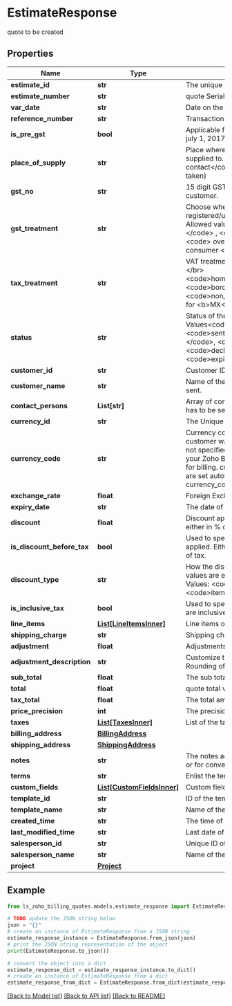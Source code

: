 # EstimateResponse

quote to be created

## Properties

Name | Type | Description | Notes
------------ | ------------- | ------------- | -------------
**estimate_id** | **str** | The  unique id of a particular quote | [optional] 
**estimate_number** | **str** | quote Serial number. | [optional] 
**var_date** | **str** | Date on the quote. | [optional] 
**reference_number** | **str** | Transaction reference number. | [optional] 
**is_pre_gst** | **bool** | Applicable for transactions that fall before july 1, 2017 | [optional] 
**place_of_supply** | **str** | Place where the goods/services are supplied to. (If not given, &lt;code&gt;place of contact&lt;/code&gt; given for the contact will be taken) | [optional] 
**gst_no** | **str** | 15 digit GST identification number of the customer. | [optional] 
**gst_treatment** | **str** | Choose whether the contact is GST registered/unregistered/consumer/overseas. Allowed values are &lt;code&gt; business_gst &lt;/code&gt; , &lt;code&gt; business_none &lt;/code&gt; , &lt;code&gt; overseas &lt;/code&gt; , &lt;code&gt; consumer &lt;/code&gt;. | [optional] 
**tax_treatment** | **str** | VAT treatment for the quote.Allowed Values:&lt;/br&gt;&lt;code&gt;home_country_mexico&lt;/code&gt;,&lt;code&gt;border_region_mexico&lt;/code&gt;,&lt;code&gt;non_mexico&lt;/code&gt; supported only for &lt;b&gt;MX&lt;/b&gt;. | [optional] 
**status** | **str** | Status of the quote. Allowed Values&lt;code&gt;draft&lt;/code&gt;, &lt;code&gt;sent&lt;/code&gt;,&lt;code&gt; invoiced &lt;/code&gt;, &lt;code&gt;accepted&lt;/code&gt;, &lt;code&gt;declined&lt;/code&gt; and &lt;code&gt;expired&lt;/code&gt; | [optional] 
**customer_id** | **str** | Customer ID on the quote. | [optional] 
**customer_name** | **str** | Name of the Customer to whom the quote is sent. | [optional] 
**contact_persons** | **List[str]** | Array of contact person(s) for whom quote has to be sent. | [optional] 
**currency_id** | **str** | The Unique ID of the customer | [optional] 
**currency_code** | **str** | Currency code of the currency in which the customer wants to pay. If currency_code is not specified here, the currency chosen in your Zoho Billing organization will be used for billing. currency_id and currency_symbol are set automatically in accordance to the currency_code. | [optional] 
**exchange_rate** | **float** | Foreign Exchange rate of the currency. | [optional] 
**expiry_date** | **str** | The date of expiration of the quotes | [optional] 
**discount** | **float** | Discount applied to the invoice. It can be either in % or in amount. e.g. 12.5% or 190. | [optional] 
**is_discount_before_tax** | **bool** | Used to specify how the discount has to applied. Either before or after the calculation of tax. | [optional] 
**discount_type** | **str** | How the discount is specified. Allowed values are entity_level or item_level.Allowed Values: &lt;code&gt;entity_level&lt;/code&gt; and &lt;code&gt;item_level&lt;/code&gt; | [optional] 
**is_inclusive_tax** | **bool** | Used to specify whether the line item rates are inclusive or exclusive of tax. | [optional] 
**line_items** | [**List[LineItemsInner]**](LineItemsInner.md) | Line items of an quote. | [optional] 
**shipping_charge** | **str** | Shipping charges applied to the invoice. | [optional] 
**adjustment** | **float** | Adjustments made to the invoice. | [optional] 
**adjustment_description** | **str** | Customize the adjustment description. E.g. Rounding off value. | [optional] 
**sub_total** | **float** | The sub total of the all items | [optional] 
**total** | **float** | quote total value. | [optional] 
**tax_total** | **float** | The total amount of the tax levied | [optional] 
**price_precision** | **int** | The precision value on the price | [optional] 
**taxes** | [**List[TaxesInner]**](TaxesInner.md) | List of the taxes levied | [optional] 
**billing_address** | [**BillingAddress**](BillingAddress.md) |  | [optional] 
**shipping_address** | [**ShippingAddress**](ShippingAddress.md) |  | [optional] 
**notes** | **str** | The notes added below expressing gratitude or for conveying some information. | [optional] 
**terms** | **str** | Enlist the terms &amp; conditions for quote | [optional] 
**custom_fields** | [**List[CustomFieldsInner]**](CustomFieldsInner.md) | Custom fields for a quote. | [optional] 
**template_id** | **str** | ID of the template used for the quote | [optional] 
**template_name** | **str** | Name of the template used | [optional] 
**created_time** | **str** | The time of creation of the quote | [optional] 
**last_modified_time** | **str** | Last date of modification in quote | [optional] 
**salesperson_id** | **str** | Unique ID of the sales person | [optional] 
**salesperson_name** | **str** | Name of the sales person. | [optional] 
**project** | [**Project**](Project.md) |  | [optional] 

## Example

```python
from ls_zoho_billing_quotes.models.estimate_response import EstimateResponse

# TODO update the JSON string below
json = "{}"
# create an instance of EstimateResponse from a JSON string
estimate_response_instance = EstimateResponse.from_json(json)
# print the JSON string representation of the object
print(EstimateResponse.to_json())

# convert the object into a dict
estimate_response_dict = estimate_response_instance.to_dict()
# create an instance of EstimateResponse from a dict
estimate_response_from_dict = EstimateResponse.from_dict(estimate_response_dict)
```
[[Back to Model list]](../README.md#documentation-for-models) [[Back to API list]](../README.md#documentation-for-api-endpoints) [[Back to README]](../README.md)



